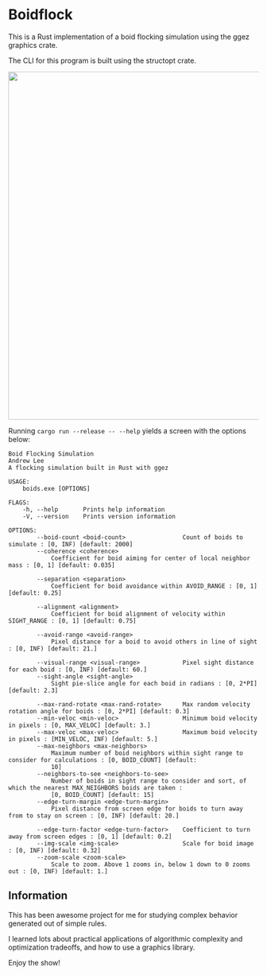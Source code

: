 # Boidflock

This is a Rust implementation of a boid flocking simulation using the ggez graphics crate.

The CLI for this program is built using the structopt crate.

<img src="https://repository-images.githubusercontent.com/364743636/4c202000-b535-11eb-8d51-20fd3b01c88f" width="700px">

Running `cargo run --release -- --help` yields a screen with the options below:
    
    Boid Flocking Simulation
    Andrew Lee
    A flocking simulation built in Rust with ggez

    USAGE:
        boids.exe [OPTIONS]

    FLAGS:
        -h, --help       Prints help information
        -V, --version    Prints version information

    OPTIONS:
            --boid-count <boid-count>                Count of boids to simulate : [0, INF) [default: 2000]
            --coherence <coherence>
                Coefficient for boid aiming for center of local neighbor mass : [0, 1] [default: 0.035]

            --separation <separation>
                Coefficient for boid avoidance within AVOID_RANGE : [0, 1] [default: 0.25]

            --alignment <alignment>
                Coefficient for boid alignment of velocity within SIGHT_RANGE : [0, 1] [default: 0.75]

            --avoid-range <avoid-range>
                Pixel distance for a boid to avoid others in line of sight : [0, INF) [default: 21.]

            --visual-range <visual-range>            Pixel sight distance for each boid : [0, INF) [default: 60.]
            --sight-angle <sight-angle>
                Sight pie-slice angle for each boid in radians : [0, 2*PI] [default: 2.3]

            --max-rand-rotate <max-rand-rotate>      Max random velocity rotation angle for boids : [0, 2*PI] [default: 0.3]
            --min-veloc <min-veloc>                  Minimum boid velocity in pixels : [0, MAX_VELOC] [default: 3.]
            --max-veloc <max-veloc>                  Maximum boid velocity in pixels : [MIN_VELOC, INF) [default: 5.]
            --max-neighbors <max-neighbors>
                Maximum number of boid neighbors within sight range to consider for calculations : [0, BOID_COUNT] [default:
                10]
            --neighbors-to-see <neighbors-to-see>
                Number of boids in sight range to consider and sort, of which the nearest MAX_NEIGHBORS boids are taken :
                [0, BOID_COUNT] [default: 15]
            --edge-turn-margin <edge-turn-margin>
                Pixel distance from screen edge for boids to turn away from to stay on screen : [0, INF) [default: 20.]

            --edge-turn-factor <edge-turn-factor>    Coefficient to turn away from screen edges : [0, 1] [default: 0.2]
            --img-scale <img-scale>                  Scale for boid image : [0, INF) [default: 0.32]
            --zoom-scale <zoom-scale>
                Scale to zoom. Above 1 zooms in, below 1 down to 0 zooms out : [0, INF) [default: 1.]

## Information

This has been awesome project for me for studying complex behavior generated out of simple rules.

I learned lots about practical applications of algorithmic complexity and optimization tradeoffs, and how to use a graphics library.

Enjoy the show!
